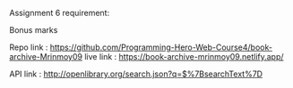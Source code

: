 Assignment 6 requirement:



<!-- 1- get the search result using api -->
<!-- 1- show the search result (cover(bonus) , author name ,first published, total results) -->
<!-- 2- no result found message  -->

Bonus marks 
<!-- 1- use arrow function -->
<!-- 2-foreach loop -->
<!-- 3- triple equal -->

Repo link : https://github.com/Programming-Hero-Web-Course4/book-archive-Mrinmoy09
live link : https://book-archive-mrinmoy09.netlify.app/

<!-- api -->
API link : http://openlibrary.org/search.json?q=$%7BsearchText%7D